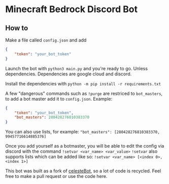 # Minecraft Bedrock Discord Bot

## How to
Make a file called `config.json` and add
```json
{
	"token": "your_bot_token"
}
```

Launch the bot with `python3 main.py` and you're ready to go. Unless dependencies. Dependencies are google cloud and discord.

Install the dependencies with `python -m pip install -r requirements.txt`

A few "dangerous" commands such as `!purge` are restriced to `bot_masters`, to add a bot master add it to `config.json`. Example:
```json
{
	"token": "your_bot_token",
	"bot_masters": 280428276810383370
}
```
You can also use lists, for example: `"bot_masters": [280428276810383370, 99457716614885376]`

Once you add yourself as a botmaster, you will be able to edit the config via discord with the command `!setvar <var_name> <var_value>`
`!setvar` also supports lists which can be added like so: `!setvar <var_name> [<index 0>, <index 1>]`

This bot was built as a fork of [celesteBot](https://github.com/CelesteClassic/celestebot), so a lot of code is recycled. 
Feel free to make a pull request or use the code here.
